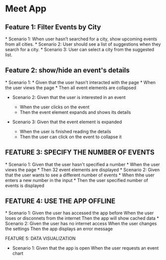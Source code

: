 <h1>Meet App</h1>


   <h2>Feature 1: Filter Events by City</h2>
   * Scenario 1: When user hasn’t searched for a city, show upcoming events from all cities.
   * Scenario 2: User should see a list of suggestions when they search for a city.
   * Scenario 3: User can select a city from the suggested list.
  <h2>Feature 2: show/hide an event's details</h2>
* Scenario 1: 
   * Given that the user hasn't interacted with the page
   * When the user views the page
   * Then all event elements are collapsed

* Scenario 2: Given that the user is interested in an event
   * When the user clicks on the event
   * Then the event element expands and shows its details

* Scenario 3: Given that the event element is expanded
   * When the user is finished reading the details
   * Then the user can click on the event to collapse it

<h2>FEATURE 3: SPECIFY THE NUMBER OF EVENTS</h2>
* Scenario 1: Given that the user hasn't specified a number
   * When the user views the page
   * Then 32 event elements are displayed
* Scenario 2: Given that the user wants to see a different number of events
  * When thhe user enters a new number in the input
  * Then the user specified number of events is displayed

<h2>FEATURE 4: USE THE APP OFFLINE</h2>
* Scenario 1: Given the user has accessed the app before
              When the user loses or disconnets from the internet
              Then the app will show cached data
* Scenario 2: Given the user has no internet access
              When the user changes the settings
              Then the app displays an error message

FEATURE 5: DATA VISUALIZATION
* Scenario 1: Given that the app is open
              When the user requests an event chart
 
